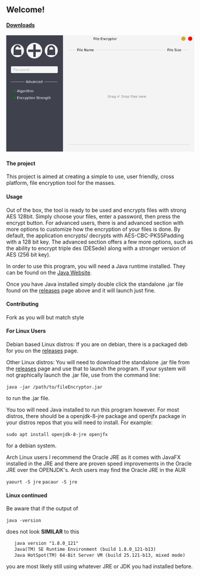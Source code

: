 ## Welcome!

#### [Downloads](https://github.com/AWildBeard/FileEncryptor/releases)

![FileEncryptor](https://github.com/AWildBeard/resources/blob/master/FileEncryptor/resources/fileEncryptor.png?raw=true)

#### The project

This project is aimed at creating a simple to use,
user friendly, cross platform, file encryption tool
for the masses. 

#### Usage
Out of the box, the tool is ready to
be used and encrypts files with strong AES 128bit.
Simply choose your files, enter a password, then press
the encrypt button.
For advanced users, there is and advanced 
section with more options to customize how the
encryption of your files is done. 
By default, the application encrypts/ decrypts with
AES-CBC-PKS5Padding with a 128 bit key. The
advanced section offers a few more options, such as the
ability to encrypt triple des (DESede) along with a
stronger version of AES (256 bit key). 

In order to use this program, you will need a
Java runtime installed. They can be found on the
[Java Website](https://www.java.com/en/download/).

Once you have Java installed simply double click the
standalone .jar file found on the 
[releases](https://github.com/AWildBeard/FileEncryptor/releases) 
page above and it will launch just fine.

#### Contributing

Fork as you will but match style

#### For Linux Users

Debian based Linux distros:
If you are on debian, there is a packaged deb for you
on the [releases](https://github.com/AWildBeard/FileEncryptor/releases)
page.

Other Linux distros:
You will need to download the standalone .jar file 
from the [releases](https://github.com/AWildBeard/FileEncryptor/releases)
page and use that to launch the program.
If your system will not graphically
launch the .jar file, use from the command line: 

```java -jar /path/to/fileEncryptor.jar```

to run the .jar file.

You too will need Java installed to run this program 
however. For most distros, there should be a 
openjdk-8-jre package and openjfx package
in your distros repos that 
you will need to install. For example:

```sudo apt install openjdk-8-jre openjfx```

for a debian system.

Arch Linux users I recommend the Oracle JRE as it comes
with JavaFX installed in the JRE and there are proven
speed improvements in the Oracle JRE over the OPENJDK's.
Arch users may find the Oracle JRE in the AUR

```yaourt -S jre```
```pacaur -S jre```

#### Linux continued

Be aware that if the output of

```java -version```

does not look **SIMILAR** to this

```
   java version "1.8.0_121"
   Java(TM) SE Runtime Environment (build 1.8.0_121-b13)
   Java HotSpot(TM) 64-Bit Server VM (build 25.121-b13, mixed mode)
```

you are most likely still using whatever JRE or JDK you
had installed before.
